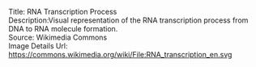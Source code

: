 Title: RNA Transcription Process\
Description:Visual representation of the RNA transcription process from DNA to RNA molecule formation.\
Source: Wikimedia Commons\
Image Details Url: https://commons.wikimedia.org/wiki/File:RNA_transcription_en.svg